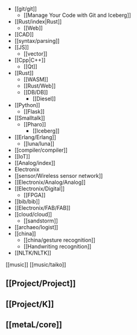 - [[git/git]]
	- [[Manage Your Code with Git and Iceberg]]
- [[Rust/index|Rust]]
	- [[Web]]
- [[CAD]]
- [[syntax/parsing]]
- [[JS]]
	- [[vector]]
- [[Cpp|C++]]
	- [[Qt]]
- [[Rust]]
	- [[WASM]]
	- [[Rust/Web]]
	- [[DB/DB]]
		- [[Diesel]]
- [[Python]]
	- [[Flask]]
- [[Smalltalk]]
	- [[Pharo]]
		- [[Iceberg]]
- [[Erlang/Erlang]]
	- [[luna/luna]]
- [[compiler/compiler]]
- [[IoT]]
- [[Analog/index]]
- Electronix
- [[sensor/Wireless sensor network]]
- [[Electronix/Analog/Analog]]
- [[Electronix/Digital]]
	- [[FPGA]]
- [[bib/bib]]
- [[Electronix/FAB/FAB]]
- [[cloud/cloud]]
	- [[sandstorm]]
- [[archaeo/logist]]
- [[china]]
	- [[china/gesture recognition]]
	- [[Handwriting recognition]]
- [[NLTK/NLTK]]

[[music]]
	[[music/taiko]]

## [[Project/Project]]
## [[Project/K]]
## [[metaL/core]]